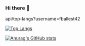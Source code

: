 ### Hi there 👋

api/top-langs?username=fballest42

[![Top Langs](https://github-readme-stats.vercel.app/api/top-langs/?username=fballest42)](https://github.com/anuraghazra/github-readme-stats)

[![Anurag's GitHub stats](https://github-readme-stats.vercel.app/api?username=fballest42)](https://github.com/anuraghazra/github-readme-stats)

<!--
**fballest42/fballest42** is a ✨ _special_ ✨ repository because its `README.md` (this file) appears on your GitHub profile.

Here are some ideas to get you started:

- 🔭 I’m currently working on ...
- 🌱 I’m currently learning ...
- 👯 I’m looking to collaborate on ...
- 🤔 I’m looking for help with ...
- 💬 Ask me about ...
- 📫 How to reach me: ...
- 😄 Pronouns: ...
- ⚡ Fun fact: ...
-->
